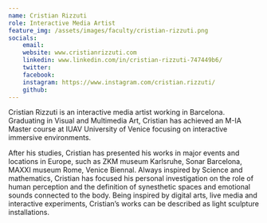 ```yaml
---
name: Cristian Rizzuti
role: Interactive Media Artist
feature_img: /assets/images/faculty/cristian-rizzuti.png
socials:
    email:
    website: www.cristianrizzuti.com
    linkedin: www.linkedin.com/in/cristian-rizzuti-747449b6/
    twitter:
    facebook:
    instagram: https://www.instagram.com/cristian.rizzuti/
    github:
---
```


Cristian Rizzuti is an interactive media artist working in Barcelona. Graduating in Visual and Multimedia Art, Cristian has achieved an M-IA Master course at IUAV University of Venice focusing on interactive immersive environments.

After his studies, Cristian has presented his works in major events and locations in Europe, such as ZKM museum Karlsruhe, Sonar Barcelona, MAXXI museum Rome, Venice Biennal. Always inspired by Science and mathematics, Cristian has focused his personal investigation on the role of human perception and the definition of synesthetic spaces and emotional sounds connected to the body. Being inspired by digital arts, live media and interactive experiments, Cristian’s works can be described as light sculpture installations.